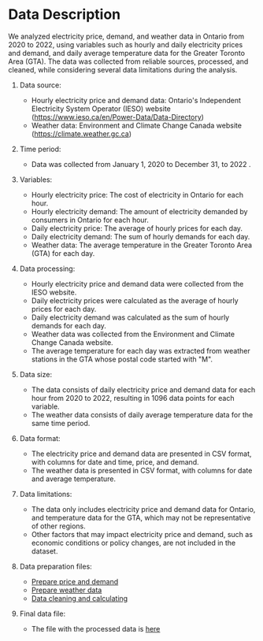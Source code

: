 # Data Description

We analyzed electricity price, demand, and weather data in Ontario from 2020 to 2022, using variables such as hourly and daily 
electricity prices and demand, and daily average temperature data for the Greater Toronto Area (GTA). The data was collected from
reliable sources, processed, and cleaned, while considering several data limitations during the analysis.

1. Data source:
   - Hourly electricity price and demand data: Ontario's Independent Electricity System Operator (IESO) website (https://www.ieso.ca/en/Power-Data/Data-Directory)
   - Weather data: Environment and Climate Change Canada website (https://climate.weather.gc.ca)

2. Time period:
   - Data was collected from January 1, 2020 to December 31, to 2022 .
    
3. Variables:
   - Hourly electricity price: The cost of electricity in Ontario for each hour.
   - Hourly electricity demand: The amount of electricity demanded by consumers in Ontario for each hour.
   - Daily electricity price: The average of hourly prices for each day.
   - Daily electricity demand: The sum of hourly demands for each day.
   - Weather data: The average temperature in the Greater Toronto Area (GTA) for each day.
    
4. Data processing:
   - Hourly electricity price and demand data were collected from the IESO website.
   - Daily electricity prices were calculated as the average of hourly prices for each day.
   - Daily electricity demand was calculated as the sum of hourly demands for each day.
   - Weather data was collected from the Environment and Climate Change Canada website.
   - The average temperature for each day was extracted from weather stations in the GTA whose postal code started with "M".

5. Data size:
   - The data consists of daily electricity price and demand data for each hour from 2020 to 2022, resulting in 1096 data points for each variable.
   - The weather data consists of daily average temperature data for the same time period.
    
6. Data format:
   - The electricity price and demand data are presented in CSV format, with columns for date and time, price, and demand.
   - The weather data is presented in CSV format, with columns for date and average temperature.
   
7. Data limitations:
   - The data only includes electricity price and demand data for Ontario, and temperature data for the GTA, which may not be representative of other regions.
   - Other factors that may impact electricity price and demand, such as economic conditions or policy changes, are not included in the dataset.

8. Data preparation files:
   - [Prepare price and demand](../Data/1a.data_preparing.ipynb)
   - [Prepare weather data](../Data/1b.data_prep_weather.ipynb)
   - [Data cleaning and calculating](../Data/1c.process_weather_data.ipynb)
 
9. Final data file:
   - The file with the processed data is [here](../Data/final_daily.csv)
  
